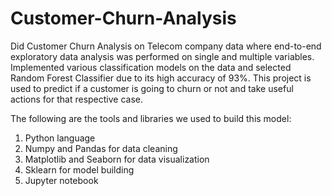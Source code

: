 # Customer-Churn-Analysis

Did Customer Churn Analysis on Telecom company data where end-to-end exploratory data analysis was performed on single and multiple variables. Implemented various classification models on the data and selected Random Forest Classifier due to its high accuracy of 93%. This project is used to predict if a customer is going to churn or not and take useful actions for that respective case.

The following are the tools and libraries we used to build this model:

1. Python language
2. Numpy and Pandas for data cleaning
3. Matplotlib and Seaborn for data visualization
4. Sklearn for model building
5. Jupyter notebook
